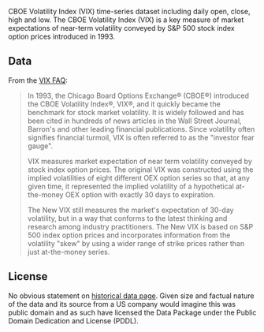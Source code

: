 CBOE Volatility Index (VIX) time-series dataset including daily open, close,
high and low. The CBOE Volatility Index (VIX) is a key measure of market
expectations of near-term volatility conveyed by S&P 500 stock index option
prices introduced in 1993.

## Data

From the [VIX FAQ][faq]:

> In 1993, the Chicago Board Options Exchange® (CBOE®) introduced the CBOE
> Volatility Index®, VIX®, and it quickly became the benchmark for stock market
> volatility. It is widely followed and has been cited in hundreds of news
> articles in the Wall Street Journal, Barron's and other leading financial
> publications. Since volatility often signifies financial turmoil, VIX is
> often referred to as the "investor fear gauge".
>
> VIX measures market expectation of near term volatility conveyed by stock
> index option prices. The original VIX was constructed using the implied
> volatilities of eight different OEX option series so that, at any given time,
> it represented the implied volatility of a hypothetical at-the-money OEX
> option with exactly 30 days to expiration.
>
> The New VIX still measures the market's expectation of 30-day volatility, but
> in a way that conforms to the latest thinking and research among industry
> practitioners. The New VIX is based on S&P 500 index option prices and
> incorporates information from the volatility "skew" by using a wider range of
> strike prices rather than just at-the-money series.

[faq]: http://www.cboe.com/micro/vix/faq.aspx

## License

No obvious statement on [historical data page][historical]. Given size and
factual nature of the data and its source from a US company would imagine this
was public domain and as such have licensed the Data Package under the Public
Domain Dedication and License (PDDL).

[historical]: http://www.cboe.com/micro/vix/historical.aspx
